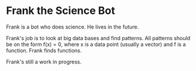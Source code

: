 # Frank the Science Bot
Frank is a bot who does science. He lives in the future.

Frank's job is to look at big data bases and find patterns. All patterns should be on the form f(x) = 0, where x is a data point (usually a vector) and f is a function. Frank finds functions. 

Frank's still a work in progress.
